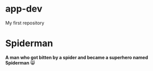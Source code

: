 # app-dev
My first repository

# Spiderman
**A man who got bitten by a spider and  became a superhero named Spiderman** 😸
